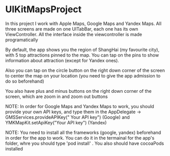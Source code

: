 # UIKitMapsProject

In this project I work with Apple Maps, Google Maps and Yandex Maps. All three screens are made on one UITabBar, each one has its own ViewController. All the interface inside the viewcontroller is made programatically

By default, the app shows you the region of ShangHai (my favourite city), with 5 top attractions pinned to the map. You can tap on the pins to show information about attraction (except for Yandex ones).

Also you can tap on the circle button on the right down corner of the screen to center the map on your location (you need to give the app admission to do so beforehand)

You also have plus and minus buttons on the right down corner of the screen, which are zoom in and zoom out buttons

NOTE: In order for Google Maps and Yandex Maps to work, you should provide your own API keys, and type them in the AppDelegate ->  GMSServices.provideAPIKey(" Your API key") (Google) and YMKMapKit.setApiKey("Your API key") (Yandex)

NOTE: You need to install all the frameworks (google, yandex) beforehand in order for the app to work. You can do it in the termainal for the app's folder, whre you should type 'pod install' . You also should have cocoaPods installed
